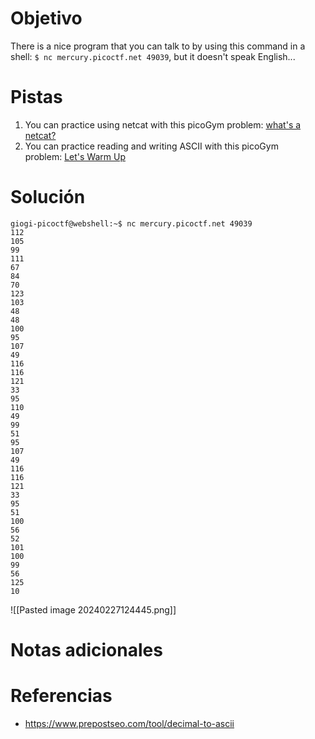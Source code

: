 # Objetivo
There is a nice program that you can talk to by using this command in a shell: `$ nc mercury.picoctf.net 49039`, but it doesn't speak English...
# Pistas
1. You can practice using netcat with this picoGym problem: [what's a netcat?](https://play.picoctf.org/practice/challenge/34)
2. You can practice reading and writing ASCII with this picoGym problem: [Let's Warm Up](https://play.picoctf.org/practice/challenge/22)
# Solución
```
giogi-picoctf@webshell:~$ nc mercury.picoctf.net 49039
112 
105 
99 
111 
67 
84 
70 
123 
103 
48 
48 
100 
95 
107 
49 
116 
116 
121 
33 
95 
110 
49 
99 
51 
95 
107 
49 
116 
116 
121 
33 
95 
51 
100 
56 
52 
101 
100 
99 
56 
125 
10 
```
![[Pasted image 20240227124445.png]]
# Notas adicionales
# Referencias
- https://www.prepostseo.com/tool/decimal-to-ascii